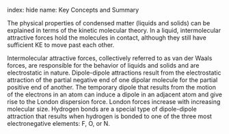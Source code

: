 index: hide
name: Key Concepts and Summary

The physical properties of condensed matter (liquids and solids) can be explained in terms of the kinetic molecular theory. In a liquid, intermolecular attractive forces hold the molecules in contact, although they still have sufficient KE to move past each other.

Intermolecular attractive forces, collectively referred to as van der Waals forces, are responsible for the behavior of liquids and solids and are electrostatic in nature. Dipole-dipole attractions result from the electrostatic attraction of the partial negative end of one dipolar molecule for the partial positive end of another. The temporary dipole that results from the motion of the electrons in an atom can induce a dipole in an adjacent atom and give rise to the London dispersion force. London forces increase with increasing molecular size. Hydrogen bonds are a special type of dipole-dipole attraction that results when hydrogen is bonded to one of the three most electronegative elements: F, O, or N.

